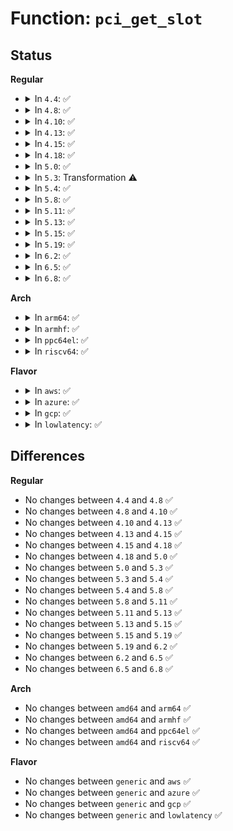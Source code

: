 # Function: <code>pci_get_slot</code>

## Status
<b>Regular</b>
<ul>
<li>
<details>
<summary>In <code>4.4</code>: ✅</summary>

```c
struct pci_dev *pci_get_slot(struct pci_bus *bus, unsigned int devfn);
```

**Collision:** Unique Global

**Inline:** No

**Transformation:** False

**Instances:**

```
In drivers/pci/search.c (ffffffff8143aa90)
Location: drivers/pci/search.c:185
Inline: False
Direct callers:
  - arch/x86/kernel/quirks.c:quirk_amd_nb_node
  - drivers/pci/access.c:pci_vpd_f0_write
  - drivers/pci/access.c:pci_vpd_f0_read
  - drivers/pci/quirks.c:quirk_f0_vpd_link
  - drivers/pci/quirks.c:quirk_amd_780_apc_msi
  - drivers/pci/quirks.c:quirk_nvidia_ck804_msi_ht_cap
  - drivers/pci/hotplug/cpci_hotplug_pci.c:cpci_configure_slot
  - drivers/pci/hotplug/cpci_hotplug_pci.c:cpci_configure_slot
  - drivers/pci/hotplug/pciehp_pci.c:pciehp_configure_device
  - drivers/pci/hotplug/acpiphp_glue.c:enable_slot
  - drivers/pci/iov.c:pci_enable_sriov
  - drivers/acpi/pci_root.c:acpi_get_pci_dev
  - drivers/tty/serial/8250/8250_pci.c:byt_serial_setup
  - drivers/char/agp/amd64-agp.c:nforce3_agp_init
  - drivers/char/agp/amd64-agp.c:agp_amd64_probe
  - drivers/ata/pata_sis.c:sis_init_one
  - drivers/usb/host/ohci-pci.c:ohci_quirk_ns
```
**Symbols:**

```
ffffffff8143aa90-ffffffff8143ab16: pci_get_slot (STB_GLOBAL)
```
</details>
</li>
<li>
<details>
<summary>In <code>4.8</code>: ✅</summary>

```c
struct pci_dev *pci_get_slot(struct pci_bus *bus, unsigned int devfn);
```

**Collision:** Unique Global

**Inline:** No

**Transformation:** False

**Instances:**

```
In drivers/pci/search.c (ffffffff814869b0)
Location: drivers/pci/search.c:189
Inline: False
Direct callers:
  - arch/x86/kernel/quirks.c:quirk_amd_nb_node
  - drivers/pci/access.c:pci_vpd_f0_set_size
  - drivers/pci/access.c:pci_vpd_f0_write
  - drivers/pci/access.c:pci_vpd_f0_read
  - drivers/pci/quirks.c:quirk_nvidia_ck804_msi_ht_cap
  - drivers/pci/quirks.c:quirk_amd_780_apc_msi
  - drivers/pci/quirks.c:quirk_f0_vpd_link
  - drivers/pci/hotplug/cpci_hotplug_pci.c:cpci_configure_slot
  - drivers/pci/hotplug/cpci_hotplug_pci.c:cpci_configure_slot
  - drivers/pci/hotplug/pciehp_pci.c:pciehp_configure_device
  - drivers/pci/hotplug/acpiphp_glue.c:enable_slot
  - drivers/pci/iov.c:pci_enable_sriov
  - drivers/acpi/pci_root.c:acpi_get_pci_dev
  - drivers/tty/serial/8250/8250_pci.c:byt_serial_setup
  - drivers/char/agp/amd64-agp.c:agp_amd64_probe
  - drivers/char/agp/amd64-agp.c:nforce3_agp_init
  - drivers/ata/pata_sis.c:sis_init_one
  - drivers/usb/host/ohci-pci.c:ohci_quirk_ns
```
**Symbols:**

```
ffffffff814869b0-ffffffff81486a35: pci_get_slot (STB_GLOBAL)
```
</details>
</li>
<li>
<details>
<summary>In <code>4.10</code>: ✅</summary>

```c
struct pci_dev *pci_get_slot(struct pci_bus *bus, unsigned int devfn);
```

**Collision:** Unique Global

**Inline:** No

**Transformation:** False

**Instances:**

```
In drivers/pci/search.c (ffffffff814a8160)
Location: drivers/pci/search.c:189
Inline: False
Direct callers:
  - arch/x86/kernel/quirks.c:quirk_amd_nb_node
  - drivers/pci/access.c:pci_vpd_f0_set_size
  - drivers/pci/access.c:pci_vpd_f0_write
  - drivers/pci/access.c:pci_vpd_f0_read
  - drivers/pci/quirks.c:quirk_nvidia_ck804_msi_ht_cap
  - drivers/pci/quirks.c:quirk_amd_780_apc_msi
  - drivers/pci/quirks.c:quirk_f0_vpd_link
  - drivers/pci/hotplug/cpci_hotplug_pci.c:cpci_configure_slot
  - drivers/pci/hotplug/cpci_hotplug_pci.c:cpci_configure_slot
  - drivers/pci/hotplug/pciehp_pci.c:pciehp_configure_device
  - drivers/pci/hotplug/acpiphp_glue.c:enable_slot
  - drivers/pci/iov.c:pci_enable_sriov
  - drivers/acpi/pci_root.c:acpi_get_pci_dev
  - drivers/char/agp/amd64-agp.c:agp_amd64_probe
  - drivers/char/agp/amd64-agp.c:nforce3_agp_init
  - drivers/ata/pata_sis.c:sis_init_one
  - drivers/usb/host/ohci-pci.c:ohci_quirk_ns
```
**Symbols:**

```
ffffffff814a8160-ffffffff814a81e5: pci_get_slot (STB_GLOBAL)
```
</details>
</li>
<li>
<details>
<summary>In <code>4.13</code>: ✅</summary>

```c
struct pci_dev *pci_get_slot(struct pci_bus *bus, unsigned int devfn);
```

**Collision:** Unique Global

**Inline:** No

**Transformation:** False

**Instances:**

```
In drivers/pci/search.c (ffffffff814b2130)
Location: drivers/pci/search.c:193
Inline: False
Direct callers:
  - arch/x86/kernel/quirks.c:quirk_amd_nb_node
  - drivers/pci/access.c:pci_vpd_f0_set_size
  - drivers/pci/access.c:pci_vpd_f0_write
  - drivers/pci/access.c:pci_vpd_f0_read
  - drivers/pci/quirks.c:quirk_amd_780_apc_msi
  - drivers/pci/quirks.c:quirk_f0_vpd_link
  - drivers/pci/hotplug/cpci_hotplug_pci.c:cpci_configure_slot
  - drivers/pci/hotplug/cpci_hotplug_pci.c:cpci_configure_slot
  - drivers/pci/hotplug/pciehp_pci.c:pciehp_configure_device
  - drivers/pci/hotplug/acpiphp_glue.c:enable_slot
  - drivers/pci/iov.c:pci_enable_sriov
  - drivers/acpi/pci_root.c:acpi_get_pci_dev
  - drivers/char/agp/amd64-agp.c:agp_amd64_probe
  - drivers/char/agp/amd64-agp.c:nforce3_agp_init
  - drivers/ata/pata_sis.c:sis_init_one
  - drivers/usb/host/ohci-pci.c:ohci_quirk_ns
```
**Symbols:**

```
ffffffff814b2130-ffffffff814b21a7: pci_get_slot (STB_GLOBAL)
```
</details>
</li>
<li>
<details>
<summary>In <code>4.15</code>: ✅</summary>

```c
struct pci_dev *pci_get_slot(struct pci_bus *bus, unsigned int devfn);
```

**Collision:** Unique Global

**Inline:** No

**Transformation:** False

**Instances:**

```
In drivers/pci/search.c (ffffffff814f1820)
Location: drivers/pci/search.c:193
Inline: False
Direct callers:
  - arch/x86/kernel/quirks.c:quirk_amd_nb_node
  - drivers/pci/access.c:pci_vpd_f0_set_size
  - drivers/pci/access.c:pci_vpd_f0_write
  - drivers/pci/access.c:pci_vpd_f0_read
  - drivers/pci/quirks.c:quirk_amd_780_apc_msi
  - drivers/pci/quirks.c:quirk_f0_vpd_link
  - drivers/pci/hotplug/cpci_hotplug_pci.c:cpci_configure_slot
  - drivers/pci/hotplug/cpci_hotplug_pci.c:cpci_configure_slot
  - drivers/pci/hotplug/pciehp_pci.c:pciehp_configure_device
  - drivers/pci/hotplug/acpiphp_glue.c:enable_slot
  - drivers/pci/iov.c:pci_enable_sriov
  - drivers/acpi/pci_root.c:acpi_get_pci_dev
  - drivers/char/agp/amd64-agp.c:agp_amd64_probe
  - drivers/char/agp/amd64-agp.c:nforce3_agp_init
  - drivers/ata/pata_sis.c:sis_init_one
  - drivers/usb/host/ohci-pci.c:ohci_quirk_ns
```
**Symbols:**

```
ffffffff814f1820-ffffffff814f1897: pci_get_slot (STB_GLOBAL)
```
</details>
</li>
<li>
<details>
<summary>In <code>4.18</code>: ✅</summary>

```c
struct pci_dev *pci_get_slot(struct pci_bus *bus, unsigned int devfn);
```

**Collision:** Unique Global

**Inline:** No

**Transformation:** False

**Instances:**

```
In drivers/pci/search.c (ffffffff81521ab0)
Location: drivers/pci/search.c:194
Inline: False
Direct callers:
  - arch/x86/kernel/quirks.c:quirk_amd_nb_node
  - drivers/pci/vpd.c:quirk_f0_vpd_link
  - drivers/pci/vpd.c:pci_vpd_f0_set_size
  - drivers/pci/vpd.c:pci_vpd_f0_write
  - drivers/pci/vpd.c:pci_vpd_f0_read
  - drivers/pci/quirks.c:quirk_amd_780_apc_msi
  - drivers/pci/hotplug/cpci_hotplug_pci.c:cpci_configure_slot
  - drivers/pci/hotplug/cpci_hotplug_pci.c:cpci_configure_slot
  - drivers/pci/hotplug/pciehp_pci.c:pciehp_configure_device
  - drivers/pci/hotplug/shpchp_pci.c:shpchp_configure_device
  - drivers/pci/hotplug/acpiphp_glue.c:enable_slot
  - drivers/pci/iov.c:sriov_enable
  - drivers/acpi/pci_root.c:acpi_get_pci_dev
  - drivers/char/agp/amd64-agp.c:agp_amd64_probe
  - drivers/char/agp/amd64-agp.c:nforce3_agp_init
  - drivers/ata/pata_sis.c:sis_init_one
  - drivers/usb/host/ohci-pci.c:ohci_quirk_ns
```
**Symbols:**

```
ffffffff81521ab0-ffffffff81521b27: pci_get_slot (STB_GLOBAL)
```
</details>
</li>
<li>
<details>
<summary>In <code>5.0</code>: ✅</summary>

```c
struct pci_dev *pci_get_slot(struct pci_bus *bus, unsigned int devfn);
```

**Collision:** Unique Global

**Inline:** No

**Transformation:** False

**Instances:**

```
In drivers/pci/search.c (ffffffff815378e0)
Location: drivers/pci/search.c:194
Inline: False
Direct callers:
  - arch/x86/kernel/quirks.c:quirk_amd_nb_node
  - drivers/pci/vpd.c:quirk_f0_vpd_link
  - drivers/pci/vpd.c:pci_vpd_f0_set_size
  - drivers/pci/vpd.c:pci_vpd_f0_write
  - drivers/pci/vpd.c:pci_vpd_f0_read
  - drivers/pci/quirks.c:quirk_amd_780_apc_msi
  - drivers/pci/hotplug/cpci_hotplug_pci.c:cpci_configure_slot
  - drivers/pci/hotplug/cpci_hotplug_pci.c:cpci_configure_slot
  - drivers/pci/hotplug/pciehp_pci.c:pciehp_configure_device
  - drivers/pci/hotplug/shpchp_pci.c:shpchp_configure_device
  - drivers/pci/hotplug/acpiphp_glue.c:enable_slot
  - drivers/pci/iov.c:sriov_enable
  - drivers/acpi/pci_root.c:acpi_get_pci_dev
  - drivers/char/agp/amd64-agp.c:agp_amd64_probe
  - drivers/char/agp/amd64-agp.c:nforce3_agp_init
  - drivers/ata/pata_sis.c:sis_init_one
  - drivers/usb/host/ohci-pci.c:ohci_quirk_ns
```
**Symbols:**

```
ffffffff815378e0-ffffffff81537957: pci_get_slot (STB_GLOBAL)
```
</details>
</li>
<li>
<details>
<summary>In <code>5.3</code>: Transformation ⚠️</summary>

```c
struct pci_dev *pci_get_slot(struct pci_bus *bus, unsigned int devfn);
```

**Collision:** Unique Global

**Inline:** No

**Transformation:** True

**Instances:**

```
In drivers/pci/search.c (0)
Location: drivers/pci/search.c:190
Inline: False
Direct callers:
  - arch/x86/kernel/quirks.c:quirk_amd_nb_node
  - drivers/pci/vpd.c:quirk_f0_vpd_link
  - drivers/pci/vpd.c:pci_vpd_f0_set_size
  - drivers/pci/vpd.c:pci_vpd_f0_write
  - drivers/pci/vpd.c:pci_vpd_f0_read
  - drivers/pci/quirks.c:quirk_amd_780_apc_msi
  - drivers/pci/hotplug/cpci_hotplug_pci.c:cpci_configure_slot
  - drivers/pci/hotplug/cpci_hotplug_pci.c:cpci_configure_slot
  - drivers/pci/hotplug/pciehp_pci.c:pciehp_configure_device
  - drivers/pci/hotplug/shpchp_pci.c:shpchp_configure_device
  - drivers/pci/hotplug/acpiphp_glue.c:enable_slot
  - drivers/pci/iov.c:sriov_enable
  - drivers/acpi/pci_root.c:acpi_get_pci_dev
  - drivers/char/agp/amd64-agp.c:agp_amd64_probe
  - drivers/char/agp/amd64-agp.c:nforce3_agp_init
  - drivers/ata/pata_sis.c:sis_init_one
  - drivers/usb/host/ohci-pci.c:ohci_quirk_ns
```
**Symbols:**

```
ffffffff815676e9-ffffffff815676fc: pci_get_slot.cold (STB_LOCAL)
ffffffff81567270-ffffffff815672e4: pci_get_slot (STB_GLOBAL)
```
</details>
</li>
<li>
<details>
<summary>In <code>5.4</code>: ✅</summary>

```c
struct pci_dev *pci_get_slot(struct pci_bus *bus, unsigned int devfn);
```

**Collision:** Unique Global

**Inline:** No

**Transformation:** False

**Instances:**

```
In drivers/pci/search.c (ffffffff815885d0)
Location: drivers/pci/search.c:189
Inline: False
Direct callers:
  - arch/x86/kernel/quirks.c:quirk_amd_nb_node
  - drivers/pci/vpd.c:quirk_f0_vpd_link
  - drivers/pci/vpd.c:pci_vpd_f0_set_size
  - drivers/pci/vpd.c:pci_vpd_f0_write
  - drivers/pci/vpd.c:pci_vpd_f0_read
  - drivers/pci/quirks.c:quirk_amd_780_apc_msi
  - drivers/pci/hotplug/cpci_hotplug_pci.c:cpci_configure_slot
  - drivers/pci/hotplug/cpci_hotplug_pci.c:cpci_configure_slot
  - drivers/pci/hotplug/pciehp_pci.c:pciehp_configure_device
  - drivers/pci/hotplug/shpchp_pci.c:shpchp_configure_device
  - drivers/pci/hotplug/acpiphp_glue.c:enable_slot
  - drivers/pci/iov.c:sriov_enable
  - drivers/acpi/pci_root.c:acpi_get_pci_dev
  - drivers/char/agp/amd64-agp.c:agp_amd64_probe
  - drivers/char/agp/amd64-agp.c:nforce3_agp_init
  - drivers/ata/pata_sis.c:sis_init_one
  - drivers/usb/host/ohci-pci.c:ohci_quirk_ns
```
**Symbols:**

```
ffffffff815885d0-ffffffff81588644: pci_get_slot (STB_GLOBAL)
```
</details>
</li>
<li>
<details>
<summary>In <code>5.8</code>: ✅</summary>

```c
struct pci_dev *pci_get_slot(struct pci_bus *bus, unsigned int devfn);
```

**Collision:** Unique Global

**Inline:** No

**Transformation:** False

**Instances:**

```
In drivers/pci/search.c (ffffffff8162f1b0)
Location: drivers/pci/search.c:195
Inline: False
Direct callers:
  - arch/x86/kernel/quirks.c:quirk_amd_nb_node
  - drivers/pci/vpd.c:quirk_f0_vpd_link
  - drivers/pci/vpd.c:pci_vpd_f0_set_size
  - drivers/pci/vpd.c:pci_vpd_f0_write
  - drivers/pci/vpd.c:pci_vpd_f0_read
  - drivers/pci/quirks.c:nv_ht_enable_msi_mapping
  - drivers/pci/quirks.c:nv_ht_enable_msi_mapping
  - drivers/pci/quirks.c:quirk_amd_780_apc_msi
  - drivers/pci/hotplug/cpci_hotplug_core.c:init_slots
  - drivers/pci/hotplug/cpci_hotplug_pci.c:cpci_configure_slot
  - drivers/pci/hotplug/cpci_hotplug_pci.c:cpci_configure_slot
  - drivers/pci/hotplug/pciehp_pci.c:pciehp_configure_device
  - drivers/pci/hotplug/shpchp_pci.c:shpchp_configure_device
  - drivers/pci/hotplug/acpiphp_glue.c:enable_slot
  - drivers/pci/iov.c:sriov_enable
  - drivers/acpi/pci_root.c:acpi_get_pci_dev
  - drivers/char/agp/amd64-agp.c:nforce3_agp_init
  - drivers/char/agp/amd64-agp.c:uli_agp_init
  - drivers/ata/pata_sis.c:sis_init_one
  - drivers/usb/host/ohci-pci.c:ohci_quirk_ns
```
**Symbols:**

```
ffffffff8162f1b0-ffffffff8162f224: pci_get_slot (STB_GLOBAL)
```
</details>
</li>
<li>
<details>
<summary>In <code>5.11</code>: ✅</summary>

```c
struct pci_dev *pci_get_slot(struct pci_bus *bus, unsigned int devfn);
```

**Collision:** Unique Global

**Inline:** No

**Transformation:** False

**Instances:**

```
In drivers/pci/search.c (ffffffff81654840)
Location: drivers/pci/search.c:195
Inline: False
Direct callers:
  - arch/x86/kernel/quirks.c:quirk_amd_nb_node
  - drivers/pci/vpd.c:quirk_f0_vpd_link
  - drivers/pci/vpd.c:pci_vpd_f0_set_size
  - drivers/pci/vpd.c:pci_vpd_f0_write
  - drivers/pci/vpd.c:pci_vpd_f0_read
  - drivers/pci/quirks.c:nv_ht_enable_msi_mapping
  - drivers/pci/quirks.c:nv_ht_enable_msi_mapping
  - drivers/pci/quirks.c:quirk_amd_780_apc_msi
  - drivers/pci/hotplug/cpci_hotplug_core.c:init_slots
  - drivers/pci/hotplug/cpci_hotplug_pci.c:cpci_configure_slot
  - drivers/pci/hotplug/cpci_hotplug_pci.c:cpci_configure_slot
  - drivers/pci/hotplug/pciehp_pci.c:pciehp_configure_device
  - drivers/pci/hotplug/shpchp_pci.c:shpchp_configure_device
  - drivers/pci/hotplug/acpiphp_glue.c:enable_slot
  - drivers/pci/iov.c:sriov_enable
  - drivers/acpi/pci_root.c:acpi_get_pci_dev
  - drivers/char/agp/amd64-agp.c:nforce3_agp_init
  - drivers/char/agp/amd64-agp.c:uli_agp_init
  - drivers/ata/pata_sis.c:sis_init_one
  - drivers/usb/host/ohci-pci.c:ohci_quirk_ns
```
**Symbols:**

```
ffffffff81654840-ffffffff816548b4: pci_get_slot (STB_GLOBAL)
```
</details>
</li>
<li>
<details>
<summary>In <code>5.13</code>: ✅</summary>

```c
struct pci_dev *pci_get_slot(struct pci_bus *bus, unsigned int devfn);
```

**Collision:** Unique Global

**Inline:** No

**Transformation:** False

**Instances:**

```
In drivers/pci/search.c (ffffffff816372b0)
Location: drivers/pci/search.c:194
Inline: False
Direct callers:
  - arch/x86/kernel/quirks.c:quirk_amd_nb_node
  - drivers/pci/vpd.c:quirk_f0_vpd_link
  - drivers/pci/vpd.c:pci_vpd_f0_write
  - drivers/pci/vpd.c:pci_vpd_f0_read
  - drivers/pci/quirks.c:nv_ht_enable_msi_mapping
  - drivers/pci/quirks.c:nv_ht_enable_msi_mapping
  - drivers/pci/quirks.c:quirk_nvidia_ck804_msi_ht_cap
  - drivers/pci/quirks.c:quirk_amd_780_apc_msi
  - drivers/pci/hotplug/cpci_hotplug_core.c:cpci_hp_start
  - drivers/pci/hotplug/cpci_hotplug_pci.c:cpci_configure_slot
  - drivers/pci/hotplug/cpci_hotplug_pci.c:cpci_configure_slot
  - drivers/pci/hotplug/pciehp_pci.c:pciehp_configure_device
  - drivers/pci/hotplug/shpchp_pci.c:shpchp_configure_device
  - drivers/pci/hotplug/acpiphp_glue.c:enable_slot
  - drivers/pci/iov.c:sriov_enable
  - drivers/acpi/pci_root.c:acpi_get_pci_dev
  - drivers/char/agp/amd64-agp.c:agp_amd64_probe
  - drivers/char/agp/amd64-agp.c:nforce3_agp_init
  - drivers/ata/pata_sis.c:sis_init_one
  - drivers/usb/host/ohci-pci.c:ohci_quirk_ns
```
**Symbols:**

```
ffffffff816372b0-ffffffff81637312: pci_get_slot (STB_GLOBAL)
```
</details>
</li>
<li>
<details>
<summary>In <code>5.15</code>: ✅</summary>

```c
struct pci_dev *pci_get_slot(struct pci_bus *bus, unsigned int devfn);
```

**Collision:** Unique Global

**Inline:** No

**Transformation:** False

**Instances:**

```
In drivers/pci/search.c (ffffffff816a7520)
Location: drivers/pci/search.c:194
Inline: False
Direct callers:
  - arch/x86/kernel/quirks.c:quirk_amd_nb_node
  - drivers/pci/vpd.c:quirk_f0_vpd_link
  - drivers/pci/vpd.c:vpd_write
  - drivers/pci/vpd.c:vpd_read
  - drivers/pci/vpd.c:pci_vpd_size
  - drivers/pci/quirks.c:nv_ht_enable_msi_mapping
  - drivers/pci/quirks.c:nv_ht_enable_msi_mapping
  - drivers/pci/quirks.c:quirk_nvidia_ck804_msi_ht_cap
  - drivers/pci/quirks.c:quirk_amd_780_apc_msi
  - drivers/pci/hotplug/cpci_hotplug_core.c:cpci_hp_start
  - drivers/pci/hotplug/cpci_hotplug_pci.c:cpci_configure_slot
  - drivers/pci/hotplug/cpci_hotplug_pci.c:cpci_configure_slot
  - drivers/pci/hotplug/pciehp_pci.c:pciehp_configure_device
  - drivers/pci/hotplug/shpchp_pci.c:shpchp_configure_device
  - drivers/pci/hotplug/acpiphp_glue.c:enable_slot
  - drivers/pci/iov.c:sriov_enable
  - drivers/acpi/pci_root.c:acpi_get_pci_dev
  - drivers/char/agp/amd64-agp.c:agp_amd64_probe
  - drivers/char/agp/amd64-agp.c:nforce3_agp_init
  - drivers/ata/pata_sis.c:sis_init_one
  - drivers/usb/host/ohci-pci.c:ohci_quirk_ns
```
**Symbols:**

```
ffffffff816a7520-ffffffff816a7582: pci_get_slot (STB_GLOBAL)
```
</details>
</li>
<li>
<details>
<summary>In <code>5.19</code>: ✅</summary>

```c
struct pci_dev *pci_get_slot(struct pci_bus *bus, unsigned int devfn);
```

**Collision:** Unique Global

**Inline:** No

**Transformation:** False

**Instances:**

```
In drivers/pci/search.c (ffffffff817c9f20)
Location: drivers/pci/search.c:194
Inline: False
Direct callers:
  - arch/x86/kernel/quirks.c:quirk_amd_nb_node
  - drivers/pci/vpd.c:quirk_f0_vpd_link
  - drivers/pci/vpd.c:pci_write_vpd_any
  - drivers/pci/vpd.c:vpd_write
  - drivers/pci/vpd.c:vpd_read
  - drivers/pci/quirks.c:nv_ht_enable_msi_mapping
  - drivers/pci/quirks.c:nv_ht_enable_msi_mapping
  - drivers/pci/quirks.c:quirk_nvidia_ck804_msi_ht_cap
  - drivers/pci/quirks.c:quirk_amd_780_apc_msi
  - drivers/pci/hotplug/cpci_hotplug_core.c:cpci_hp_start
  - drivers/pci/hotplug/cpci_hotplug_pci.c:cpci_configure_slot
  - drivers/pci/hotplug/cpci_hotplug_pci.c:cpci_configure_slot
  - drivers/pci/hotplug/pciehp_pci.c:pciehp_configure_device
  - drivers/pci/hotplug/shpchp_pci.c:shpchp_configure_device
  - drivers/pci/hotplug/acpiphp_glue.c:enable_slot
  - drivers/pci/iov.c:sriov_enable
  - drivers/acpi/pci_root.c:acpi_get_pci_dev
  - drivers/char/agp/amd64-agp.c:agp_amd64_probe
  - drivers/char/agp/amd64-agp.c:nforce3_agp_init
  - drivers/ata/pata_sis.c:sis_init_one
  - drivers/usb/host/ohci-pci.c:ohci_quirk_ns
```
**Symbols:**

```
ffffffff817c9f20-ffffffff817c9f89: pci_get_slot (STB_GLOBAL)
```
</details>
</li>
<li>
<details>
<summary>In <code>6.2</code>: ✅</summary>

```c
struct pci_dev *pci_get_slot(struct pci_bus *bus, unsigned int devfn);
```

**Collision:** Unique Global

**Inline:** No

**Transformation:** False

**Instances:**

```
In drivers/pci/search.c (ffffffff818e79a0)
Location: drivers/pci/search.c:194
Inline: False
Direct callers:
  - arch/x86/kernel/quirks.c:quirk_amd_nb_node
  - drivers/pci/vpd.c:quirk_f0_vpd_link
  - drivers/pci/vpd.c:pci_write_vpd_any
  - drivers/pci/vpd.c:vpd_write
  - drivers/pci/vpd.c:vpd_read
  - drivers/pci/quirks.c:nv_ht_enable_msi_mapping
  - drivers/pci/quirks.c:nv_ht_enable_msi_mapping
  - drivers/pci/quirks.c:quirk_nvidia_ck804_msi_ht_cap
  - drivers/pci/quirks.c:quirk_amd_780_apc_msi
  - drivers/pci/hotplug/cpci_hotplug_core.c:cpci_hp_start
  - drivers/pci/hotplug/cpci_hotplug_pci.c:cpci_configure_slot
  - drivers/pci/hotplug/cpci_hotplug_pci.c:cpci_configure_slot
  - drivers/pci/hotplug/pciehp_pci.c:pciehp_configure_device
  - drivers/pci/hotplug/shpchp_pci.c:shpchp_configure_device
  - drivers/pci/hotplug/acpiphp_glue.c:enable_slot
  - drivers/pci/iov.c:sriov_enable
  - drivers/tty/serial/8250/8250_mid.c:tng_setup
  - drivers/tty/serial/8250/8250_mid.c:pnw_setup
  - drivers/char/agp/amd64-agp.c:agp_amd64_probe
  - drivers/char/agp/amd64-agp.c:nforce3_agp_init
  - drivers/ata/pata_sis.c:sis_init_one
  - drivers/usb/host/ohci-pci.c:ohci_quirk_ns
```
**Symbols:**

```
ffffffff818e79a0-ffffffff818e7a09: pci_get_slot (STB_GLOBAL)
```
</details>
</li>
<li>
<details>
<summary>In <code>6.5</code>: ✅</summary>

```c
struct pci_dev *pci_get_slot(struct pci_bus *bus, unsigned int devfn);
```

**Collision:** Unique Global

**Inline:** No

**Transformation:** False

**Instances:**

```
In drivers/pci/search.c (ffffffff8192afc0)
Location: drivers/pci/search.c:194
Inline: False
Direct callers:
  - arch/x86/kernel/quirks.c:quirk_amd_nb_node
  - drivers/pci/vpd.c:quirk_f0_vpd_link
  - drivers/pci/vpd.c:pci_write_vpd_any
  - drivers/pci/vpd.c:vpd_write
  - drivers/pci/vpd.c:vpd_read
  - drivers/pci/quirks.c:nv_ht_enable_msi_mapping
  - drivers/pci/quirks.c:nv_ht_enable_msi_mapping
  - drivers/pci/quirks.c:quirk_nvidia_ck804_msi_ht_cap
  - drivers/pci/quirks.c:quirk_amd_780_apc_msi
  - drivers/pci/hotplug/cpci_hotplug_core.c:cpci_hp_start
  - drivers/pci/hotplug/cpci_hotplug_pci.c:cpci_configure_slot
  - drivers/pci/hotplug/cpci_hotplug_pci.c:cpci_configure_slot
  - drivers/pci/hotplug/pciehp_pci.c:pciehp_configure_device
  - drivers/pci/hotplug/shpchp_pci.c:shpchp_configure_device
  - drivers/pci/hotplug/acpiphp_glue.c:enable_slot
  - drivers/pci/iov.c:sriov_enable
  - drivers/tty/serial/8250/8250_mid.c:tng_setup
  - drivers/tty/serial/8250/8250_mid.c:pnw_setup
  - drivers/char/agp/amd64-agp.c:agp_amd64_probe
  - drivers/char/agp/amd64-agp.c:nforce3_agp_init
  - drivers/ata/pata_sis.c:sis_init_one
  - drivers/usb/host/ohci-pci.c:ohci_quirk_ns
```
**Symbols:**

```
ffffffff8192afc0-ffffffff8192b029: pci_get_slot (STB_GLOBAL)
```
</details>
</li>
<li>
<details>
<summary>In <code>6.8</code>: ✅</summary>

```c
struct pci_dev *pci_get_slot(struct pci_bus *bus, unsigned int devfn);
```

**Collision:** Unique Global

**Inline:** No

**Transformation:** False

**Instances:**

```
In drivers/pci/search.c (ffffffff81973840)
Location: drivers/pci/search.c:194
Inline: False
Direct callers:
  - arch/x86/kernel/quirks.c:quirk_amd_nb_node
  - drivers/pci/vpd.c:quirk_f0_vpd_link
  - drivers/pci/vpd.c:pci_write_vpd_any
  - drivers/pci/vpd.c:vpd_write
  - drivers/pci/vpd.c:vpd_read
  - drivers/pci/quirks.c:nv_ht_enable_msi_mapping
  - drivers/pci/quirks.c:nv_ht_enable_msi_mapping
  - drivers/pci/quirks.c:quirk_nvidia_ck804_msi_ht_cap
  - drivers/pci/quirks.c:quirk_amd_780_apc_msi
  - drivers/pci/hotplug/cpci_hotplug_core.c:cpci_hp_start
  - drivers/pci/hotplug/cpci_hotplug_pci.c:cpci_configure_slot
  - drivers/pci/hotplug/cpci_hotplug_pci.c:cpci_configure_slot
  - drivers/pci/hotplug/pciehp_pci.c:pciehp_configure_device
  - drivers/pci/hotplug/shpchp_pci.c:shpchp_configure_device
  - drivers/pci/hotplug/acpiphp_glue.c:enable_slot
  - drivers/pci/iov.c:sriov_enable
  - drivers/tty/serial/8250/8250_mid.c:tng_setup
  - drivers/tty/serial/8250/8250_mid.c:pnw_setup
  - drivers/char/agp/amd64-agp.c:agp_amd64_probe
  - drivers/char/agp/amd64-agp.c:nforce3_agp_init
  - drivers/ata/pata_sis.c:sis_init_one
  - drivers/usb/host/ohci-pci.c:ohci_quirk_ns
```
**Symbols:**

```
ffffffff81973840-ffffffff819738a9: pci_get_slot (STB_GLOBAL)
```
</details>
</li>
</ul>
<b>Arch</b>
<ul>
<li>
<details>
<summary>In <code>arm64</code>: ✅</summary>

```c
struct pci_dev *pci_get_slot(struct pci_bus *bus, unsigned int devfn);
```

**Collision:** Unique Global

**Inline:** No

**Transformation:** False

**Instances:**

```
In drivers/pci/search.c (ffff8000106ecaf8)
Location: drivers/pci/search.c:189
Inline: False
Direct callers:
  - drivers/pci/vpd.c:quirk_f0_vpd_link
  - drivers/pci/vpd.c:pci_vpd_f0_set_size
  - drivers/pci/vpd.c:pci_vpd_f0_write
  - drivers/pci/vpd.c:pci_vpd_f0_read
  - drivers/pci/quirks.c:quirk_amd_780_apc_msi
  - drivers/pci/hotplug/cpci_hotplug_pci.c:cpci_configure_slot
  - drivers/pci/hotplug/cpci_hotplug_pci.c:cpci_configure_slot
  - drivers/pci/hotplug/pciehp_pci.c:pciehp_configure_device
  - drivers/pci/hotplug/shpchp_pci.c:shpchp_configure_device
  - drivers/pci/hotplug/acpiphp_glue.c:enable_slot
  - drivers/pci/iov.c:sriov_enable
  - drivers/acpi/pci_root.c:acpi_get_pci_dev
  - drivers/usb/host/ohci-pci.c:ohci_quirk_ns
```
**Symbols:**

```
ffff8000106ecaf8-ffff8000106ecb98: pci_get_slot (STB_GLOBAL)
```
</details>
</li>
<li>
<details>
<summary>In <code>armhf</code>: ✅</summary>

```c
struct pci_dev *pci_get_slot(struct pci_bus *bus, unsigned int devfn);
```

**Collision:** Unique Global

**Inline:** No

**Transformation:** False

**Instances:**

```
In drivers/pci/search.c (c0887d2c)
Location: drivers/pci/search.c:189
Inline: False
Direct callers:
  - drivers/pci/vpd.c:quirk_f0_vpd_link
  - drivers/pci/vpd.c:pci_vpd_f0_set_size
  - drivers/pci/vpd.c:pci_vpd_f0_write
  - drivers/pci/vpd.c:pci_vpd_f0_read
  - drivers/pci/quirks.c:quirk_amd_780_apc_msi
  - drivers/pci/iov.c:sriov_enable
  - drivers/usb/host/ohci-pci.c:ohci_quirk_ns
```
**Symbols:**

```
c0887d2c-c0887de4: pci_get_slot (STB_GLOBAL)
```
</details>
</li>
<li>
<details>
<summary>In <code>ppc64el</code>: ✅</summary>

```c
struct pci_dev *pci_get_slot(struct pci_bus *bus, unsigned int devfn);
```

**Collision:** Unique Global

**Inline:** No

**Transformation:** False

**Instances:**

```
In drivers/pci/search.c (c0000000008688d0)
Location: drivers/pci/search.c:189
Inline: False
Direct callers:
  - arch/powerpc/kernel/pci_of_scan.c:__of_scan_bus
  - drivers/pci/vpd.c:quirk_f0_vpd_link
  - drivers/pci/vpd.c:pci_vpd_f0_set_size
  - drivers/pci/vpd.c:pci_vpd_f0_write
  - drivers/pci/vpd.c:pci_vpd_f0_read
  - drivers/pci/quirks.c:quirk_amd_780_apc_msi
  - drivers/pci/hotplug/cpci_hotplug_pci.c:cpci_configure_slot
  - drivers/pci/hotplug/cpci_hotplug_pci.c:cpci_configure_slot
  - drivers/pci/iov.c:sriov_enable
  - drivers/usb/host/ohci-pci.c:ohci_quirk_ns
```
**Symbols:**

```
c0000000008688d0-c0000000008689dc: pci_get_slot (STB_GLOBAL)
```
</details>
</li>
<li>
<details>
<summary>In <code>riscv64</code>: ✅</summary>

```c
struct pci_dev *pci_get_slot(struct pci_bus *bus, unsigned int devfn);
```

**Collision:** Unique Global

**Inline:** No

**Transformation:** False

**Instances:**

```
In drivers/pci/search.c (ffffffe0004c19ec)
Location: drivers/pci/search.c:189
Inline: False
Direct callers:
  - drivers/pci/vpd.c:quirk_f0_vpd_link
  - drivers/pci/vpd.c:pci_vpd_f0_set_size
  - drivers/pci/vpd.c:pci_vpd_f0_write
  - drivers/pci/vpd.c:pci_vpd_f0_read
  - drivers/pci/quirks.c:quirk_amd_780_apc_msi
  - drivers/pci/hotplug/cpci_hotplug_pci.c:cpci_configure_slot
  - drivers/pci/hotplug/cpci_hotplug_pci.c:cpci_configure_slot
  - drivers/pci/hotplug/pciehp_pci.c:pciehp_configure_device
  - drivers/pci/hotplug/shpchp_pci.c:shpchp_configure_device
  - drivers/pci/iov.c:sriov_enable
  - drivers/usb/host/ohci-pci.c:ohci_quirk_ns
```
**Symbols:**

```
ffffffe0004c19ec-ffffffe0004c1a76: pci_get_slot (STB_GLOBAL)
```
</details>
</li>
</ul>
<b>Flavor</b>
<ul>
<li>
<details>
<summary>In <code>aws</code>: ✅</summary>

```c
struct pci_dev *pci_get_slot(struct pci_bus *bus, unsigned int devfn);
```

**Collision:** Unique Global

**Inline:** No

**Transformation:** False

**Instances:**

```
In drivers/pci/search.c (ffffffff8157c460)
Location: drivers/pci/search.c:189
Inline: False
Direct callers:
  - arch/x86/kernel/quirks.c:quirk_amd_nb_node
  - drivers/pci/vpd.c:quirk_f0_vpd_link
  - drivers/pci/vpd.c:pci_vpd_f0_set_size
  - drivers/pci/vpd.c:pci_vpd_f0_write
  - drivers/pci/vpd.c:pci_vpd_f0_read
  - drivers/pci/quirks.c:quirk_amd_780_apc_msi
  - drivers/pci/hotplug/cpci_hotplug_pci.c:cpci_configure_slot
  - drivers/pci/hotplug/cpci_hotplug_pci.c:cpci_configure_slot
  - drivers/pci/hotplug/pciehp_pci.c:pciehp_configure_device
  - drivers/pci/hotplug/shpchp_pci.c:shpchp_configure_device
  - drivers/pci/hotplug/acpiphp_glue.c:enable_slot
  - drivers/pci/iov.c:sriov_enable
  - drivers/acpi/pci_root.c:acpi_get_pci_dev
  - drivers/char/agp/amd64-agp.c:agp_amd64_probe
  - drivers/char/agp/amd64-agp.c:nforce3_agp_init
  - drivers/ata/pata_sis.c:sis_init_one
  - drivers/usb/host/ohci-pci.c:ohci_quirk_ns
```
**Symbols:**

```
ffffffff8157c460-ffffffff8157c4d4: pci_get_slot (STB_GLOBAL)
```
</details>
</li>
<li>
<details>
<summary>In <code>azure</code>: ✅</summary>

```c
struct pci_dev *pci_get_slot(struct pci_bus *bus, unsigned int devfn);
```

**Collision:** Unique Global

**Inline:** No

**Transformation:** False

**Instances:**

```
In drivers/pci/search.c (ffffffff8156b230)
Location: drivers/pci/search.c:189
Inline: False
Direct callers:
  - arch/x86/kernel/quirks.c:quirk_amd_nb_node
  - drivers/pci/vpd.c:quirk_f0_vpd_link
  - drivers/pci/vpd.c:pci_vpd_f0_set_size
  - drivers/pci/vpd.c:pci_vpd_f0_write
  - drivers/pci/vpd.c:pci_vpd_f0_read
  - drivers/pci/quirks.c:quirk_amd_780_apc_msi
  - drivers/pci/hotplug/cpci_hotplug_pci.c:cpci_configure_slot
  - drivers/pci/hotplug/cpci_hotplug_pci.c:cpci_configure_slot
  - drivers/pci/hotplug/pciehp_pci.c:pciehp_configure_device
  - drivers/pci/hotplug/shpchp_pci.c:shpchp_configure_device
  - drivers/pci/hotplug/acpiphp_glue.c:enable_slot
  - drivers/pci/iov.c:sriov_enable
  - drivers/acpi/pci_root.c:acpi_get_pci_dev
  - drivers/char/agp/amd64-agp.c:agp_amd64_probe
  - drivers/char/agp/amd64-agp.c:nforce3_agp_init
  - drivers/ata/pata_sis.c:sis_init_one
```
**Symbols:**

```
ffffffff8156b230-ffffffff8156b2a4: pci_get_slot (STB_GLOBAL)
```
</details>
</li>
<li>
<details>
<summary>In <code>gcp</code>: ✅</summary>

```c
struct pci_dev *pci_get_slot(struct pci_bus *bus, unsigned int devfn);
```

**Collision:** Unique Global

**Inline:** No

**Transformation:** False

**Instances:**

```
In drivers/pci/search.c (ffffffff8157c320)
Location: drivers/pci/search.c:189
Inline: False
Direct callers:
  - arch/x86/kernel/quirks.c:quirk_amd_nb_node
  - drivers/pci/vpd.c:quirk_f0_vpd_link
  - drivers/pci/vpd.c:pci_vpd_f0_set_size
  - drivers/pci/vpd.c:pci_vpd_f0_write
  - drivers/pci/vpd.c:pci_vpd_f0_read
  - drivers/pci/quirks.c:quirk_amd_780_apc_msi
  - drivers/pci/hotplug/cpci_hotplug_pci.c:cpci_configure_slot
  - drivers/pci/hotplug/cpci_hotplug_pci.c:cpci_configure_slot
  - drivers/pci/hotplug/pciehp_pci.c:pciehp_configure_device
  - drivers/pci/hotplug/shpchp_pci.c:shpchp_configure_device
  - drivers/pci/hotplug/acpiphp_glue.c:enable_slot
  - drivers/pci/iov.c:sriov_enable
  - drivers/acpi/pci_root.c:acpi_get_pci_dev
  - drivers/char/agp/amd64-agp.c:agp_amd64_probe
  - drivers/char/agp/amd64-agp.c:nforce3_agp_init
  - drivers/ata/pata_sis.c:sis_init_one
  - drivers/usb/host/ohci-pci.c:ohci_quirk_ns
```
**Symbols:**

```
ffffffff8157c320-ffffffff8157c394: pci_get_slot (STB_GLOBAL)
```
</details>
</li>
<li>
<details>
<summary>In <code>lowlatency</code>: ✅</summary>

```c
struct pci_dev *pci_get_slot(struct pci_bus *bus, unsigned int devfn);
```

**Collision:** Unique Global

**Inline:** No

**Transformation:** False

**Instances:**

```
In drivers/pci/search.c (ffffffff815967d0)
Location: drivers/pci/search.c:189
Inline: False
Direct callers:
  - arch/x86/kernel/quirks.c:quirk_amd_nb_node
  - drivers/pci/vpd.c:quirk_f0_vpd_link
  - drivers/pci/vpd.c:pci_vpd_f0_set_size
  - drivers/pci/vpd.c:pci_vpd_f0_write
  - drivers/pci/vpd.c:pci_vpd_f0_read
  - drivers/pci/quirks.c:quirk_amd_780_apc_msi
  - drivers/pci/hotplug/cpci_hotplug_pci.c:cpci_configure_slot
  - drivers/pci/hotplug/cpci_hotplug_pci.c:cpci_configure_slot
  - drivers/pci/hotplug/pciehp_pci.c:pciehp_configure_device
  - drivers/pci/hotplug/shpchp_pci.c:shpchp_configure_device
  - drivers/pci/hotplug/acpiphp_glue.c:enable_slot
  - drivers/pci/iov.c:sriov_enable
  - drivers/acpi/pci_root.c:acpi_get_pci_dev
  - drivers/char/agp/amd64-agp.c:agp_amd64_probe
  - drivers/char/agp/amd64-agp.c:nforce3_agp_init
  - drivers/ata/pata_sis.c:sis_init_one
  - drivers/usb/host/ohci-pci.c:ohci_quirk_ns
```
**Symbols:**

```
ffffffff815967d0-ffffffff81596844: pci_get_slot (STB_GLOBAL)
```
</details>
</li>
</ul>

## Differences
<b>Regular</b>
<ul>
<li>
No changes between <code>4.4</code> and <code>4.8</code> ✅
</li>
<li>
No changes between <code>4.8</code> and <code>4.10</code> ✅
</li>
<li>
No changes between <code>4.10</code> and <code>4.13</code> ✅
</li>
<li>
No changes between <code>4.13</code> and <code>4.15</code> ✅
</li>
<li>
No changes between <code>4.15</code> and <code>4.18</code> ✅
</li>
<li>
No changes between <code>4.18</code> and <code>5.0</code> ✅
</li>
<li>
No changes between <code>5.0</code> and <code>5.3</code> ✅
</li>
<li>
No changes between <code>5.3</code> and <code>5.4</code> ✅
</li>
<li>
No changes between <code>5.4</code> and <code>5.8</code> ✅
</li>
<li>
No changes between <code>5.8</code> and <code>5.11</code> ✅
</li>
<li>
No changes between <code>5.11</code> and <code>5.13</code> ✅
</li>
<li>
No changes between <code>5.13</code> and <code>5.15</code> ✅
</li>
<li>
No changes between <code>5.15</code> and <code>5.19</code> ✅
</li>
<li>
No changes between <code>5.19</code> and <code>6.2</code> ✅
</li>
<li>
No changes between <code>6.2</code> and <code>6.5</code> ✅
</li>
<li>
No changes between <code>6.5</code> and <code>6.8</code> ✅
</li>
</ul>
<b>Arch</b>
<ul>
<li>
No changes between <code>amd64</code> and <code>arm64</code> ✅
</li>
<li>
No changes between <code>amd64</code> and <code>armhf</code> ✅
</li>
<li>
No changes between <code>amd64</code> and <code>ppc64el</code> ✅
</li>
<li>
No changes between <code>amd64</code> and <code>riscv64</code> ✅
</li>
</ul>
<b>Flavor</b>
<ul>
<li>
No changes between <code>generic</code> and <code>aws</code> ✅
</li>
<li>
No changes between <code>generic</code> and <code>azure</code> ✅
</li>
<li>
No changes between <code>generic</code> and <code>gcp</code> ✅
</li>
<li>
No changes between <code>generic</code> and <code>lowlatency</code> ✅
</li>
</ul>
